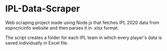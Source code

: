 # IPL-Data-Scraper

Web scraping project made using Node.js that fetches IPL 2020 data from espncricinfo website and then parses it in .xlsx format.

The script creates a folder for each IPL team in which every player's data is saved individually in Excel file. 

